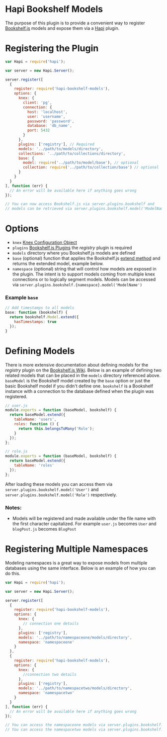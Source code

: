 
# Hapi Bookshelf Models

The purpose of this plugin is to provide a convenient way to register [Bookshelf.js](http://bookshelfjs.org/) models and expose them via a [Hapi](http://hapijs.com/) plugin.

# Registering the Plugin
```javascript
var Hapi = require('hapi');

var server = new Hapi.Server();

server.register([
  {
    register: require('hapi-bookshelf-models'),
    options: {
      knex: {
        client: 'pg',
        connection: {
          host: 'localhost',
          user: 'username',
          password: 'password',
          database: 'db_name',
          port: 5432
        }
      },
      plugins: ['registry'], // Required
      models: '../path/to/models/directory',
      collections: '../path/to/collections/directory',
      base: {
        model: require('../path/to/model/base'), // optional
        collection: require('../path/to/collection/base') // optional
      }
    }
  }
], function (err) {
  // An error will be available here if anything goes wrong
});

// You can now access Bookshelf.js via server.plugins.bookshelf and
// models can be retrieved via server.plugins.bookshelf.model('ModelName')
```

# Options
- ```knex``` [Knex Configuration Object](http://knexjs.org/#Installation-client)
- ```plugins``` [Bookshelf.js Plugins](http://bookshelfjs.org/#Plugins) the _registry_ plugin is required
- ```models``` directory where you Bookshelf.js models are defined
- ```base``` (optional) function that applies the Bookshelf.js [extend method](http://bookshelfjs.org/#Model-extend) and returns the extended model, example below.
- ```namespace``` (optional) string that will control how models are exposed in the plugin. The intent is to support models coming from multiple knex connections or to logically segment models. Models can be accessed via `server.plugins.bookshelf.{namespace}.model('ModelName')`

### Example ```base```
```javascript
// Add timestamps to all models
base: function (bookshelf) {
  return bookshelf.Model.extend({
    hasTimestamps: true
  });
}
```

# Defining Models
There is more extensive documentation about defining models for the _registry_ plugin on the [Bookshelf.js Wiki](https://github.com/tgriesser/bookshelf/wiki/Plugin:-Model-Registry). Below is an example of defining two related models that can be placed in the ```models``` directory referenced above. `baseModel` is the Bookshelf model created by the `base` option or just the basic Bookshelf model if you didn't define one. `bookshelf` is a Bookshelf instance with a connection to the database defined when the plugin was registered.
```javascript
// user.js
module.exports = function (baseModel, bookshelf) {
  return baseModel.extend({
    tableName: 'users',
    roles: function () {
      return this.belongsToMany('Role');
    }
  });
};

// role.js
module.exports = function (baseModel, bookshelf) {
  return baseModel.extend({
    tableName: 'roles'
  });
};
```
After loading these models you can access them via ```server.plugins.bookshelf.model('User')``` and ```server.plugins.bookshelf.model('Role')``` respectively.

### Notes:
- Models will be registered and made available under the file name with the first character capitalized. For example ```user.js``` becomes ```User``` and ```blogPost.js``` becomes ```BlogPost```

# Registering Multiple Namespaces
Modeling namespaces is a great way to expose models from multiple databases using the same interface. Below is an example of how you can do this.

```javascript
var Hapi = require('hapi');

var server = new Hapi.Server();

server.register([
  {
    register: require('hapi-bookshelf-models'),
    options: {
      knex: {
        // connection one details
      },
      plugins: ['registry'],
      models: '../path/to/namespaceone/models/directory',
      namespace: 'namespaceone'
    }
  },
  {
    register: require('hapi-bookshelf-models'),
    options: {
      knex: {
        //connection two details
      },
      plugins: ['registry'],
      models: '../path/to/namespacetwo/models/directory',
      namespace: 'namespacetwo'
    }
  }
], function (err) {
  // An error will be available here if anything goes wrong
});

// You can access the namespaceone models via server.plugins.bookshelf.namespaceone.model('ModelName')
// You can access the namespacetwo models via server.plugins.bookshelf.namespacetwo.model('ModelName')
```
